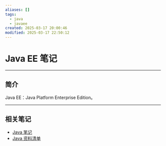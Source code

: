 ```yaml
---
aliases: []
tags:
  - java
  - javaee
created: 2025-03-17 20:00:46
modified: 2025-03-17 22:50:12
---
```


# Java EE 笔记

---

## 简介

Java EE：Java Platform Enterprise Edition。

---

## 相关笔记

* [Java 笔记](Java_Note.md)
* [Java 资料清单](Java_Material.md)

